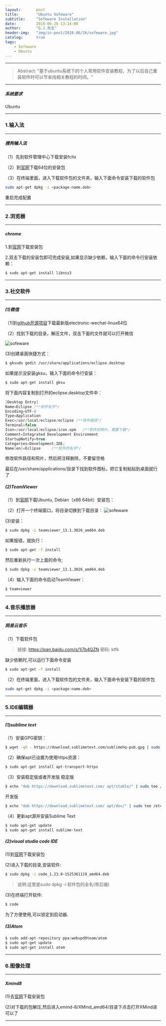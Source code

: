 ```yaml
---
layout:       post
title:        "Ubuntu Sofeware"
subtitle:     "Sofeware Installation"
date:         2018-06-26 13:14:00
author:       "G.J.先生"
header-img:   "img/in-post/2018.06/26/sofeware.jpg"
catalog:      true
tags:
    - Sofeware
    - Ubuntu
---
```

*****
>Abstract: "基于ubuntu系统下的个人常用软件安装教程，为了以后自己重装软件时可以节省找相关教程的时间。"                               

*****
##### 系统要求
Ubuntu

*****
### 1.输入法
----------
##### 搜狗输入法
（1）先到软件管理中心下载安装fcitx

（2）到[官网](https://pinyin.sogou.com/linux/?r=pinyin)下载64位的安装包

（3）在终端里面，进入下载软件包的文件夹，输入下面命令安装下载的软件包
```bash
sudo apt-get dpkg -i <package-name.deb>
```
重启完成配置

*****
### 2.浏览器
----------
##### chrome
1.到[官网](https://www.google.cn/chrome/browser/desktop/index.html)下载安装包

2.双击下载的安装包即可完成安装,如果显示缺少依赖，输入下面的命令行安装依赖：
```bash
$ sudo apt-get install libnss3
```

*****
### 3.社交软件
----------
##### (1)微信
（1)到[github开源项目](https://github.com/geeeeeeeeek/electronic-wechat/releases)下载最新版electronic-wechat-linux64位

（2）找到下载的目录，解压文件，双击下面的文件就可以打开微信

![sofeware](http://pa59gape3.bkt.clouddn.com/sofeware1.png)

(3)创建桌面快捷方式：
```bash
$ gksudo gedit /usr/share/applications/eclipse.desktop
```

如果提示没安装gksu，输入下面的命令行安装：
```bash
$ sudo apt-get install gksu
```

将下面内容复制到打开的eclipse.desktop文件中：
```c
[Desktop Entry]
Name=Eclipse /**软件名字*/
Encoding=UTF-8
Type=Application
Exec=/usr/local/eclipse/eclipse /**软件路径*/
Terminal=false
Icon=/usr/local/eclipse/icon.xpm   /**软件的照片，需要下载*/
Comment=Integrated Development Environment
StartupNotify=true
Categories=Development;IDE;
Name[en]=Eclipse     /**软件的名字*/
```
修改软件路径和照片，然后把注释删除，不要留空格

最后在/usr/share/applications/目录下找到软件图标，把它复制粘贴到桌面就行了

##### (2)TeamViewer
（1）到[官网](https://www.teamviewer.com/en/download/linux/)下载Ubuntu, Debian（x86 64bit）安装包：

（2）打开一个终端窗口，将目录切换到下载目录：
![sofeware](http://pa59gape3.bkt.clouddn.com/sofeware2.png)

(3)安装：
```bash
$ sudo dpkg -i teamviewer_13.1.3026_amd64.deb
```

如果报错，就执行：
```bash
$ sudo apt-get -f install
```
然后重新执行一次上面的命令;
```bash
$ sudo dpkg -i teamviewer_13.1.3026_amd64.deb
```

（4）输入下面的命令启动TeamViewer：
```bash
$ teamviewer
```

*****
### 4.音乐播放器
----------
##### 网易云音乐
（1）下载软件包
> 链接: https://pan.baidu.com/s/1i7b4QZN 密码: ktfk

缺少依赖时,可以运行下面命令安装
```bash
$ sudo apt-get -f install
```
（2）在终端里面，进入下载软件包的文件夹，输入下面命令安装下载的软件包
```bash
sudo apt-get dpkg -i <package-name.deb>
```

*****
### 5.IDE编辑器
----------
##### (1)sublime text
（1）安装GPG密钥：
```bash
$ wget -qO - https://download.sublimetext.com/sublimehq-pub.gpg | sudo apt-key add -
```

（2）确保apt已设置为使用https资源：
```bash
$ sudo apt-get install apt-transport-https
```

（3）安装稳定版或者开发版
稳定版
```bash
$ echo "deb https://download.sublimetext.com/ apt/stable/" | sudo tee /etc/apt/sources.list.d/sublime-text.list
```
开发版
```bash
$ echo "deb https://download.sublimetext.com/ apt/dev/" | sudo tee /etc/apt/sources.list.d/sublime-text.list
```

（4）更新apt源并安装Sublime Text
```bash
$ sudo apt-get update
$ sudo apt-get install sublime-text
```

##### (2)visual studio code IDE
(1)到[官网](https://go.microsoft.com/fwlink/?LinkID=760868)下载安装包

(2)进入下载的目录,安装软件:
```bash
$ sudo dpkg -i code_1.23.0-1525361119_amd64.deb
```

> 说明:这里是sudo dpkg -i 软件包的全名(带后缀)

(3)在终端打开软件:
```bash
$ code
```
为了方便使用,可以锁定到启动器.

##### (3)Atom
```bash
$ sudo add-apt-repository ppa:webupd8team/atom  
$ sudo apt-get update  
$ sudo apt-get install atom
```

*****
### 6.图像处理
---------
##### Xmind8
(1)去[官网](https://www.xmind.net/xmind/downloads/xmind-8-update7-linux.zip)下载安装包

(2)对下载的包解压,然后进入xmind-8/XMind_amd64/目录下点击打开XMind进可以了

*****